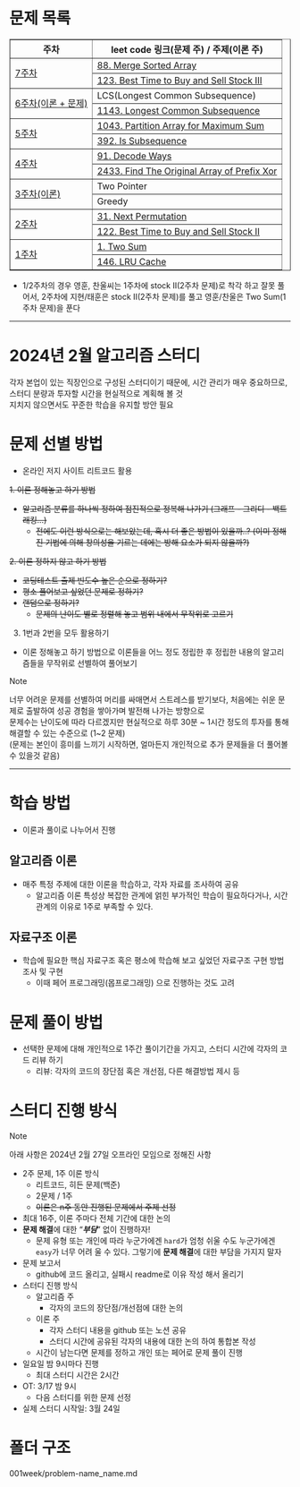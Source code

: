# 문제 목록

<table border="1">
    <tr>
        <th>주차</th>
        <th>leet code 링크(문제 주) / 주제(이론 주)</th>
    </tr>
    <tr>
        <td rowspan="2"><a href="007week">7주차</a></td>
        <td><a href="https://leetcode.com/problems/merge-sorted-array/description/">88. Merge Sorted Array</a></td>
    </tr>
    <tr>
        <td><a href="https://leetcode.com/problems/best-time-to-buy-and-sell-stock-iii/description/">123. Best Time to Buy and Sell Stock III</a></td>
    </tr>
    <tr>
        <td rowspan="2"><a href="006week">6주차(이론 + 문제)</a></td>
        <td>LCS(Longest Common Subsequence)</td>
    </tr>
    <tr>
        <td><a href="https://leetcode.com/problems/longest-common-subsequence/description/">1143. Longest Common Subsequence</a></td>
    </tr>
    <tr>
        <td rowspan="2"><a href="005week">5주차</a></td>
        <td><a href="https://leetcode.com/problems/partition-array-for-maximum-sum/description/">1043. Partition Array for Maximum Sum</a></td>
    </tr>
    <tr>
        <td><a href="https://leetcode.com/problems/is-subsequence/description/">392. Is Subsequence</a></td>
    </tr>
    <tr>
        <td rowspan="2"><a href="004week">4주차</a></td>
        <td><a href="https://leetcode.com/problems/decode-ways/description/">91. Decode Ways</a></td>
    </tr>
    <tr>
        <td><a href="https://leetcode.com/problems/find-the-original-array-of-prefix-xor/description/">2433. Find The Original Array of Prefix Xor</a></td>
    </tr>
    <tr>
        <td rowspan="2"><a href="003week">3주차(이론)</a></td>
        <td><span>Two Pointer</span></td>
    </tr>
    <tr>
        <td><span>Greedy</span></td>
    </tr>
    <tr>
        <td rowspan="2"><a href="002week">2주차</a></td>
        <td><a href="https://leetcode.com/problems/next-permutation/description/">31. Next Permutation</a></td>
    </tr>
    <tr>
        <td><a href="https://leetcode.com/problems/best-time-to-buy-and-sell-stock-ii/description/">122. Best Time to Buy and Sell Stock II</a></td>
    </tr>
    <tr>
        <td rowspan="2"><a href="001week">1주차</a></td>
        <td><a href="https://leetcode.com/problems/two-sum/description/">1. Two Sum</a></td>
    </tr>
    <tr>
        <td><a href="https://leetcode.com/problems/lru-cache/description/">146. LRU Cache</a></td>
    </tr>
</table>

* 1/2주차의 경우 영훈, 찬울씨는 1주차에 stock II(2주차 문제)로 착각 하고 잘못 풀어서, 2주차에 지현/태훈은 stock II(2주차 문제)를 풀고 영훈/찬울은 Two Sum(1주차 문제)을 푼다

---

# 2024년 2월 알고리즘 스터디

각자 본업이 있는 직장인으로 구성된 스터디이기 때문에, 시간 관리가 매우 중요하므로, 스터디 분량과 투자할 시간을 현실적으로 계획해 볼 것\
지치지 않으면서도 꾸준한 학습을 유지할 방안 필요

# 문제 선별 방법

- 온라인 저지 사이트 리트코드 활용 

~~1. 이론 정해놓고 하기 방법~~

- ~~알고리즘 분류를 하나씩 정하여 점진적으로 정복해 나가기 (그래프 - 그리디 - 백트래킹…)~~
    - ~~전에도 이런 방식으로는 해보았는데, 혹시 더 좋은 방법이 있을까..? (이미 정해진 기법에 의해 창의성을 기르는 데에는 방해 요소가 되지 않을까?)~~

~~2. 이론 정하지 않고 하기 방법~~

- ~~코딩테스트 출제 빈도수 높은 순으로 정하기?~~
- ~~평소 풀어보고 싶었던 문제로 정하기?~~
- ~~랜덤으로 정하기?~~
    - ~~문제의 난이도 별로 정렬해 놓고 범위 내에서 무작위로 고르기~~

3. 1번과 2번을 모두 활용하기

- 이론 정해놓고 하기 방법으로 이론들을 어느 정도 정립한 후 정립한 내용의 알고리즘들을 무작위로 선별하여 풀어보기

> [!NOTE]
> 너무 어려운 문제를 선별하여 머리를 싸매면서 스트레스를 받기보다, 처음에는 쉬운 문제로 출발하여 성공 경험을 쌓아가며 발전해 나가는 방향으로\
> 문제수는 난이도에 따라 다르겠지만 현실적으로 하루 30분 ~ 1시간 정도의 투자를 통해 해결할 수 있는 수준으로 (1~2 문제)\
> (문제는 본인이 흥미를 느끼기 시작하면, 얼마든지 개인적으로 추가 문제들을 더 풀어볼 수 있을것 같음)

---
# 학습 방법

- 이론과 풀이로 나누어서 진행

## 알고리즘 이론

- 매주 특정 주제에 대한 이론을 학습하고, 각자 자료를 조사하여 공유
    - 알고리즘 이론 특성상 복잡한 관계에 얽힌 부가적인 학습이 필요하다거나, 시간 관계의 이유로 1주로 부족할 수 있다.

## 자료구조 이론

- 학습에 필요한 핵심 자료구조 혹은 평소에 학습해 보고 싶었던 자료구조 구현 방법 조사 및 구현
    - 이때 페어 프로그래밍(몹프로그래밍) 으로 진행하는 것도 고려

# 문제 풀이 방법

- 선택한 문제에 대해 개인적으로 1주간 풀이기간을 가지고, 스터디 시간에 각자의 코드 리뷰 하기
    - 리뷰: 각자의 코드의 장단점 혹은 개선점, 다른 해결방법 제시 등


# 스터디 진행 방식

> [!NOTE]
> 아래 사항은 2024년 2월 27일 오프라인 모임으로 정해진 사항
- 2주 문제, 1주 이론 방식
    - 리트코드, 히든 문제(백준)
    - 2문제 / 1주
    - ~~이론은 n주 동안 진행된 문제에서 주제 선정~~
- 최대 16주, 이론 주마다 전체 기간에 대한 논의
- **문제 해결**에 대한 “***부담***” 없이 진행하자!
    - 문제 유형 또는 개인에 따라 누군가에겐 `hard`가 엄청 쉬울 수도 누군가에겐 `easy`가 너무 어려 울 수 있다. 그렇기에 **문제 해결**에 대한 부담을 가지지 말자
- 문제 보고서
    - github에 코드 올리고, 실패시 readme로 이유 작성 해서 올리기
- 스터디 진행 방식
    - 알고리즘 주
        - 각자의 코드의 장단점/개선점에 대한 논의
    - 이론 주
        - 각자 스터디 내용을 github 또는 노션 공유
        - 스터디 시간에 공유된 각자의 내용에 대한 논의 하여 통합본 작성
    - 시간이 남는다면 문제를 정하고 개인 또는 페어로 문제 풀이 진행
- 일요일 밤 9시마다 진행
    - 최대 스터디 시간은 2시간
- OT: 3/17 밤 9시
    - 다음 스터디를 위한 문제 선정
- 실제 스터디 시작일: 3월 24일

# 폴더 구조
001week/problem-name_name.md
